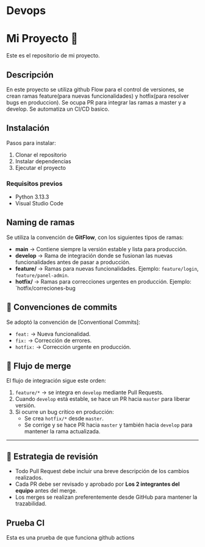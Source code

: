 # Devops

# Mi Proyecto 🚀
Este es el repositorio de mi proyecto.

## Descripción
En este proyecto se utiliza github Flow para el control de versiones, se crean ramas feature(para nuevas funcionalidades) y hotfix(para resolver bugs en produccion). Se ocupa PR para integrar las ramas a master y a develop. Se automatiza un CI/CD basico.


## Instalación
Pasos para instalar:

1. Clonar el repositorio
2. Instalar dependencias
3. Ejecutar el proyecto

### Requisitos previos
- Python 3.13.3
- Visual Studio Code
##  Naming de ramas
Se utiliza la convención de **GitFlow**, con los siguientes tipos de ramas:

- **main** → Contiene siempre la versión estable y lista para producción.
- **develop** → Rama de integración donde se fusionan las nuevas funcionalidades antes de pasar a producción.
- **feature/** → Ramas para nuevas funcionalidades. Ejemplo: `feature/login`, `feature/panel-admin`.
- **hotfix/** → Ramas para correcciones urgentes en producción. Ejemplo: `hotfix/correciones-bug

## 📝 Convenciones de commits
Se adoptó la convención de [Conventional Commits]:

- `feat:` → Nueva funcionalidad.  
- `fix:` → Corrección de errores.  
- `hotfix:` → Corrección urgente en producción.  

## 🔄 Flujo de merge
El flujo de integración sigue este orden:

1. `feature/*` → se integra en `develop` mediante Pull Requests.  
2. Cuando `develop` está estable, se hace un PR hacia `master` para liberar versión.  
3. Si ocurre un bug crítico en producción:  
   - Se crea `hotfix/*` desde `master`.  
   - Se corrige y se hace PR hacia `master` y también hacia `develop` para mantener la rama actualizada.  

---

## 👥 Estrategia de revisión
- Todo Pull Request debe incluir una breve descripción de los cambios realizados.  
- Cada PR debe ser revisado y aprobado por **Los 2 integrantes del equipo** antes del merge.  
- Los merges se realizan preferentemente desde GitHub para mantener la trazabilidad.  

## Prueba CI
   Esta es una prueba de que funciona github actions
